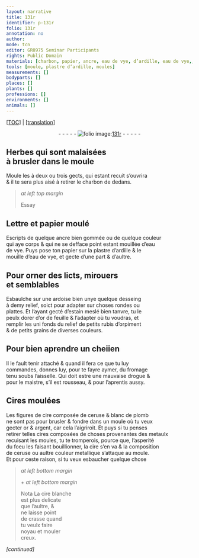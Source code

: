 ```yaml
---
layout: narrative
title: 131r
identifier: p-131r
folio: 131r
annotation: no
author:
mode: tcn
editor: GR8975 Seminar Participants
rights: Public Domain
materials: [charbon, papier, ancre, eau de vye, d’ardille, eau de vye,, ardoise, estain, tanvre, or, rubis, orpiment, fromage, Cires, cire, ceruse, blanc de plomb, argent,, cires, metaulx, cire blanche, crasse]
tools: [moule, plastre d’ardille, moules]
measurements: []
bodyparts: []
places: []
plants: []
professions: []
environments: []
animals: []
---
```


<p><a href="{{ site.baseurl }}/normalized/">[TOC]</a> | <a href="{{ site.baseurl }}/texts/p-131r_tl/" target="_blank">[translation]</a></p><div class="folio" align="center">- - - - - <a href="http://gallica.bnf.fr/ark:/12148/btv1b10500001g/f267.item.r=" target="_blank"><img src="https://cu-mkp.github.io/2017-workshop-edition/assets/photo-icon.png" alt="folio image: " style="display:inline-block; margin-bottom:-3px;"/>131r</a> - - - - - </div>  
  

## Herbes qui sont malaisées<br/> à brusler dans le <span class="tl">moule</span>

 
Moule les à deux ou trois gects, qui estant recuit s’ouvrira<br/> & il te sera plus aisé à retirer le <span class="m">charbon</span> de dedans.
 
 
> *at left top margin*
> 
> 
> Essay

 
 
  

## L<span class="exp">ett</span>re et <span class="m">papier</span> moulé

 
Escripts de quelque <span class="m">ancre</span> bien gommée ou de quelque couleur<br/> qui aye corps & qui ne se defface point estant mouillée d’<span class="m">eau<br/> de vye</span>. Puys pose ton <span class="m">papier</span> sur la <span class="tl">plastre <span class="m">d’ardille</span></span> & le<br/> mouille d’<span class="m">eau de vye,</span> et gecte d’une part & d’aultre.
 
 
  

## Pour orner des licts, mirouers<br/> et semblables

 
Esbaulche sur une <span class="m">ardoise</span> bien unye quelque desseing<br/> à demy relief, soict pour adapter sur choses rondes ou<br/> plattes. Et l’ayant gecté d’<span class="m">estain</span> meslé bien <span class="m">tanvre</span>, tu le<br/> peulx dorer d’<span class="m">or</span> de feuille & l’adapter où tu voudras, et<br/> remplir les <span class="del">uni</span> fonds du relief de petits <span class="m">rubis</span> d’<span class="m">orpiment</span><br/> & de petits grains de diverses couleurs.
 
 
  

## Pour bien aprendre un ch<span class="del">e</span>i<span class="del">i</span>en

 
 Il le fault tenir attaché & quand il fera ce que tu luy<br/> comma<span class="exp">n</span>des, donnes luy, pour te fayre aymer, du <span class="m">fromage</span><br/> tenu soubs l’aisselle. Qui doit estre une mauvaise drogue &<br/> pour le maistre, s’il est rousseau, & pour l’aprentis aussy.
 
 
  

## <span class="m">Cires</span> moulées

 
Les figures de <span class="m">cire</span> composée de <span class="m">ceruse</span> & <span class="m">blanc de plomb</span><br/> ne sont pas pour brusler & fondre dans un <span class="tl">moule</span> où tu veux<br/> gecter <span class="m">or</span> & <span class="m">argent,</span> car cela l’aigriroit. Et puys si tu penses<br/> retirer telles <span class="m">cires</span> composées de choses provena<span class="exp">n</span>tes des <span class="m">metaulx</span><br/> recuisant les <span class="tl">moules</span>, tu te tromperois, pource que, l’asperité<br/> du foeu les faisant bouill<span class="del">i</span>onner, la <span class="m">cire</span> s’en va & la composition<br/> de <span class="m">ceruse</span> ou aultre couleur metallique s’attaque au <span class="tl">moule</span>.<br/> Et pour ceste raison, si tu veux esbaucher quelque chose 
 
> *at left bottom margin*
> 
> 
>   \+ 
> *at left bottom margin*
> 
> 
> Nota
 La <span class="m">cire blanche</span><br/> est plus delicate<br/> que l’aultre, & <br/> ne laisse point<br/> de <span class="m">crasse</span> quand<br/> tu veulx faire<br/> noyau et mouler<br/> creux.
 
*[continued]*
 

